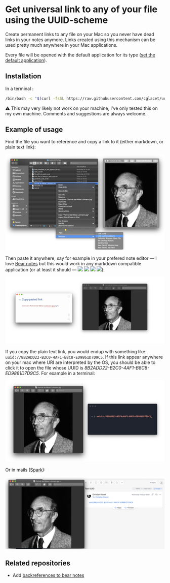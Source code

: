 # Get universal link to any of your file using the UUID-scheme

Create permanent links to any file on your Mac so you never have dead links in your notes anymore. Links created using this mechanism can be used pretty much anywhere in your Mac applications.

Every file will be opened with the default application for its type ([set the default application](https://www.techjunkie.com/default-applications-macos/)).

## Installation

In a terminal :

```bash
/bin/bash -c "$(curl -fsSL https://raw.githubusercontent.com/cglacet/uuid-scheme/master/install.sh)"
```

:warning: This may very likely not work on your machine, I've only tested this on my own machine. Comments and suggestions are always welcome.

## Example of usage

Find the file you want to reference and copy a link to it (either markdown, or plain text link): 
<div align="center"><img src="img/copy_link.png" width=600/></div>

Then paste it anywhere, say for example in your prefered note editor — I love [Bear notes][Bear.app] but this would work in any markdown compatible application (or at least it should — [<img src="https://bear.app/static/favicons/favicon.ico" height="16" />][Bear.app] [<img src="https://ulysses.app/assets/images/favicon/favicon-16x16.png?v1" height="16" />][Ulysses.app] [<img src="https://s0.wp.com/wp-content/themes/a8c/simplenote/images/chrome/favicon.ico" height="16" />][Simplenote.app] [<img src="https://external-content.duckduckgo.com/ip3/evernote.com.ico" height="16" />][Evernote.app]):
<div align="center"><img src="img/paste_and_open.png" width=750/></div>

If you copy the plain text link, you would endup with something like: `uuid://8B2ADD22-B2C0-4AF1-B8C8-ED9861D7D9C5`. 
If this link appear anywhere on your mac where URI are interpreted by the OS, you should be able to click it to open the file whose UUID is *8B2ADD22-B2C0-4AF1-B8C8-ED9861D7D9C5*. For example in a terminal:

<div align="center"><img src="img/term_link.png" width=600/></div>

Or in mails ([Spark][Spark.app]):

<div align="center"><img src="img/mail_link.png" width=600/></div>

## Related repositories 

* Add [backreferences to bear notes](https://github.com/cglacet/bear)

[Bear.app]: https://bear.app/
[Spark.app]: https://sparkmailapp.com/
[Ulysses.app]: https://ulysses.app/
[Simplenote.app]: https://simplenote.com/
[Evernote.app]: https://evernote.com/
